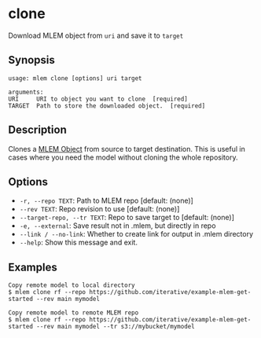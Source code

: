 # clone

Download MLEM object from `uri` and save it to `target`

## Synopsis

```usage
usage: mlem clone [options] uri target

arguments:
URI     URI to object you want to clone  [required]
TARGET  Path to store the downloaded object.  [required]
```

## Description

Clones a [MLEM Object](/doc/user-guide/basic-concepts#mlem-objects) from source
to target destination. This is useful in cases where you need the model without
cloning the whole repository.

## Options

- `-r, --repo TEXT`: Path to MLEM repo [default: (none)]
- `--rev TEXT`: Repo revision to use [default: (none)]
- `--target-repo, --tr TEXT`: Repo to save target to [default: (none)]
- `-e, --external`: Save result not in .mlem, but directly in repo
- `--link / --no-link`: Whether to create link for output in .mlem directory
- `--help`: Show this message and exit.

## Examples

```mlem
Copy remote model to local directory
$ mlem clone rf --repo https://github.com/iterative/example-mlem-get-started --rev main mymodel

Copy remote model to remote MLEM repo
$ mlem clone rf --repo https://github.com/iterative/example-mlem-get-started --rev main mymodel --tr s3://mybucket/mymodel
```
